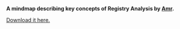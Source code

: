 **A mindmap describing key concepts of Registry Analysis by [Amr](https://twitter.com/0x1411).**

[Download it here.](https://github.com/AXI4L/Community-Papers/blob/master/Registry%20Analysis/Ch.7_-_Registry_Analysis_0x1411.pdf) 
